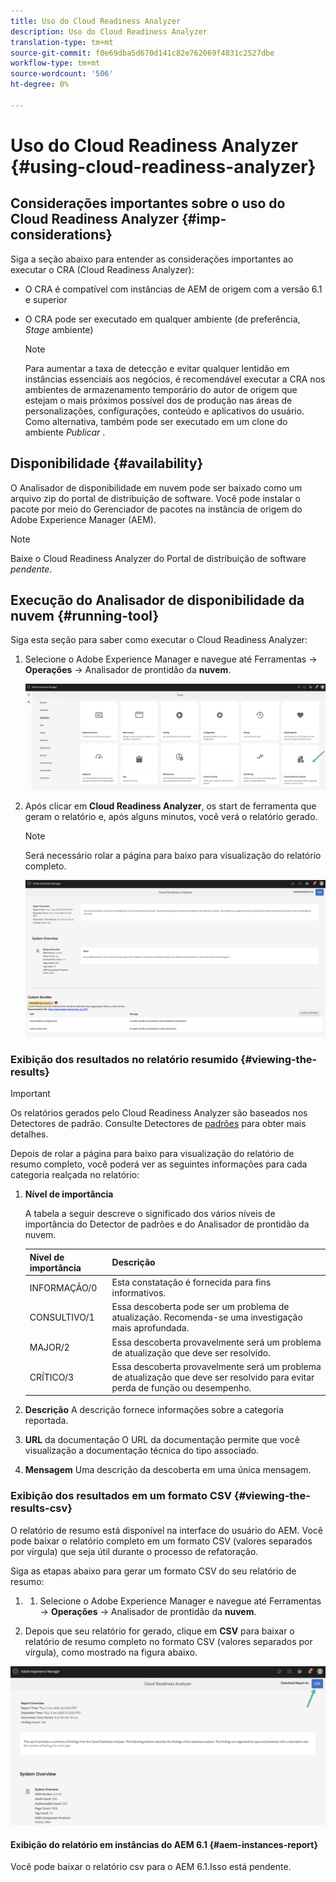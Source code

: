 ```yaml
---
title: Uso do Cloud Readiness Analyzer
description: Uso do Cloud Readiness Analyzer
translation-type: tm+mt
source-git-commit: f0e69dba5d670d141c82e762069f4831c2527dbe
workflow-type: tm+mt
source-wordcount: '506'
ht-degree: 0%

---
```



# Uso do Cloud Readiness Analyzer {#using-cloud-readiness-analyzer}

## Considerações importantes sobre o uso do Cloud Readiness Analyzer {#imp-considerations}

Siga a seção abaixo para entender as considerações importantes ao executar o CRA (Cloud Readiness Analyzer):

* O CRA é compatível com instâncias de AEM de origem com a versão 6.1 e superior
* O CRA pode ser executado em qualquer ambiente (de preferência, *Stage* ambiente)

   >[!NOTE]
   >Para aumentar a taxa de detecção e evitar qualquer lentidão em instâncias essenciais aos negócios, é recomendável executar a CRA nos ambientes de armazenamento temporário do autor de origem que estejam o mais próximos possível dos de produção nas áreas de personalizações, configurações, conteúdo e aplicativos do usuário. Como alternativa, também pode ser executado em um clone do ambiente *Publicar* .

## Disponibilidade {#availability}

O Analisador de disponibilidade em nuvem pode ser baixado como um arquivo zip do portal de distribuição de software. Você pode instalar o pacote por meio do Gerenciador de pacotes na instância de origem do Adobe Experience Manager (AEM).

>[!NOTE]
>Baixe o Cloud Readiness Analyzer do Portal de distribuição de software *pendente*.

## Execução do Analisador de disponibilidade da nuvem {#running-tool}

Siga esta seção para saber como executar o Cloud Readiness Analyzer:

1. Selecione o Adobe Experience Manager e navegue até Ferramentas -> **Operações** -> Analisador de prontidão da **nuvem**.

   ![image](/help/move-to-cloud-service/cloud-readiness-analyzer/assets/cra-1.png)

1. Após clicar em **Cloud Readiness Analyzer**, os start de ferramenta que geram o relatório e, após alguns minutos, você verá o relatório gerado.

   >[!NOTE]
   >Será necessário rolar a página para baixo para visualização do relatório completo.

   ![image](/help/move-to-cloud-service/cloud-readiness-analyzer/assets/cra-2.png)

### Exibição dos resultados no relatório resumido {#viewing-the-results}

>[!IMPORTANT]
>Os relatórios gerados pelo Cloud Readiness Analyzer são baseados nos Detectores de padrão. Consulte Detectores de [padrões](https://docs.adobe.com/content/help/en/experience-manager-65/deploying/upgrading/pattern-detector.html) para obter mais detalhes.

Depois de rolar a página para baixo para visualização do relatório de resumo completo, você poderá ver as seguintes informações para cada categoria realçada no relatório:

1. **Nível de importância**

   A tabela a seguir descreve o significado dos vários níveis de importância do Detector de padrões e do Analisador de prontidão da nuvem.

   | Nível de importância | Descrição |
   |--- |--- |
   | INFORMAÇÃO/0 | Esta constatação é fornecida para fins informativos. |
   | CONSULTIVO/1 | Essa descoberta pode ser um problema de atualização. Recomenda-se uma investigação mais aprofundada. |
   | MAJOR/2 | Essa descoberta provavelmente será um problema de atualização que deve ser resolvido. |
   | CRÍTICO/3 | Essa descoberta provavelmente será um problema de atualização que deve ser resolvido para evitar perda de função ou desempenho. |

1. **Descrição** A descrição fornece informações sobre a categoria reportada.

1. **URL** da documentação O URL da documentação permite que você visualização a documentação técnica do tipo associado.

1. **Mensagem** Uma descrição da descoberta em uma única mensagem.

### Exibição dos resultados em um formato CSV {#viewing-the-results-csv}

O relatório de resumo está disponível na interface do usuário do AEM. Você pode baixar o relatório completo em um formato CSV (valores separados por vírgula) que seja útil durante o processo de refatoração.

Siga as etapas abaixo para gerar um formato CSV do seu relatório de resumo:

1. 
   1. Selecione o Adobe Experience Manager e navegue até Ferramentas -> **Operações** -> Analisador de prontidão da **nuvem**.

1. Depois que seu relatório for gerado, clique em **CSV** para baixar o relatório de resumo completo no formato CSV (valores separados por vírgula), como mostrado na figura abaixo.

![image](/help/move-to-cloud-service/cloud-readiness-analyzer/assets/cra-3.png)


#### Exibição do relatório em instâncias do AEM 6.1 {#aem-instances-report}

Você pode baixar o relatório csv para o AEM 6.1.Isso está pendente.

